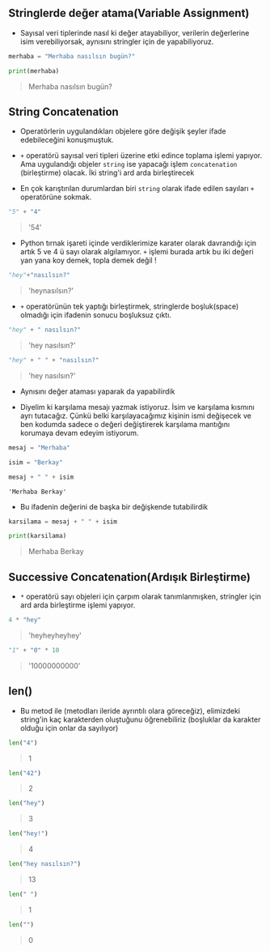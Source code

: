 ## Stringlerde değer atama(Variable Assignment)

- Sayısal veri tiplerinde nasıl ki değer atayabiliyor, verilerin değerlerine isim verebiliyorsak, aynısını stringler için de yapabiliyoruz.


```python
merhaba = "Merhaba nasılsın bugün?"
```


```python
print(merhaba)
```

> Merhaba nasılsın bugün?

## String Concatenation

* Operatörlerin uygulandıkları objelere göre değişik şeyler ifade edebileceğini konuşmuştuk.

* `+` operatörü sayısal veri tipleri üzerine etki edince toplama işlemi yapıyor. Ama uygulandığı objeler `string` ise yapacağı işlem `concatenation` (birleştirme) olacak. İki string'i ard arda birleştirecek

* En çok karıştırılan durumlardan biri `string` olarak ifade edilen sayıları `+` operatörüne sokmak.

```python
"5" + "4"
```

> '54'

* Python tırnak işareti içinde verdiklerimize karater olarak davrandığı için artık 5 ve 4 ü sayı olarak algılamıyor. `+` işlemi burada artık bu iki değeri yan yana koy demek, topla demek değil !

```python
"hey"+"nasılsın?"
```

> 'heynasılsın?'

* `+` operatörünün tek yaptığı birleştirmek, stringlerde boşluk(space) olmadığı için ifadenin sonucu boşluksuz çıktı.


```python
"hey" + " nasılsın?"
```

> 'hey nasılsın?'

```python
"hey" + " " + "nasılsın?"
```

> 'hey nasılsın?'

* Aynısını değer ataması yaparak da yapabilirdik

* Diyelim ki karşılama mesajı yazmak istiyoruz. İsim ve karşılama kısmını ayrı tutacağız. Çünkü belki karşılayacağımız kişinin ismi değişecek ve ben kodumda sadece o değeri değiştirerek karşılama mantığını korumaya devam edeyim istiyorum.

```python
mesaj = "Merhaba"
```

```python
isim = "Berkay"
```

```python
mesaj + " " + isim
```

    'Merhaba Berkay'

* Bu ifadenin değerini de başka bir değişkende tutabilirdik

```python
karsilama = mesaj + " " + isim
```

```python
print(karsilama)
```

> Merhaba Berkay



## Successive Concatenation(Ardışık Birleştirme)

* `*` operatörü sayı objeleri için çarpım olarak tanımlanmışken, stringler için ard arda birleştirme işlemi yapıyor.

```python
4 * "hey"
```

> 'heyheyheyhey'

```python
"1" + "0" * 10
```

> '10000000000'

## len()

* Bu metod ile (metodları ileride ayrıntılı olara göreceğiz), elimizdeki string'in kaç karakterden oluştuğunu öğrenebiliriz (boşluklar da karakter olduğu için onlar da sayılıyor)


```python
len("4")
```

> 1

```python
len("42")
```

> 2

```python
len("hey")
```

> 3

```python
len("hey!")
```

> 4

```python
len("hey nasılsın?")
```

> 13

```python
len(" ")
```

> 1

```python
len("")
```

> 0
